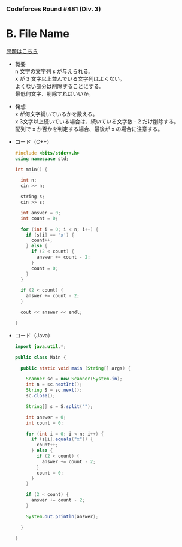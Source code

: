 ### Codeforces Round #481 (Div. 3)

# B. File Name

  [問題はこちら](https://codeforces.com/problemset/problem/978/B)
  
- 概要<br>
  n 文字の文字列 s が与えられる。<br>
  x が 3 文字以上並んでいる文字列はよくない。<br>
  よくない部分は削除することにする。<br>
  最低何文字、削除すればいいか。
  
  
- 発想<br>
  x が何文字続いているかを数える。<br>
  x 3文字以上続いている場合は、続いている文字数 - 2 だけ削除する。<br>
  配列で x か否かを判定する場合、最後が x の場合に注意する。
  
  
- コード（C++）

  ```cpp
  #include <bits/stdc++.h>
  using namespace std;

  int main() {

    int n;
    cin >> n;

    string s;
    cin >> s;

    int answer = 0;
    int count = 0;

    for (int i = 0; i < n; i++) {
      if (s[i] == 'x') {
        count++;
      } else {
        if (2 < count) {
          answer += count - 2;
        }
        count = 0;
      }
    }

    if (2 < count) {
      answer += count - 2;
    }

    cout << answer << endl;

  }
  ```
  
- コード（Java）

  ```java
  import java.util.*;

  public class Main {

    public static void main (String[] args) {

      Scanner sc = new Scanner(System.in);
      int n = sc.nextInt();
      String S = sc.next();
      sc.close();

      String[] s = S.split("");

      int answer = 0;
      int count = 0;

      for (int i = 0; i < n; i++) {
        if (s[i].equals("x")) {
          count++;
        } else {
          if (2 < count) {
            answer += count - 2;
          }
          count = 0;
        }
      }

      if (2 < count) {
        answer += count - 2;
      }

      System.out.println(answer);

    }

  }
  ```
    